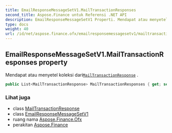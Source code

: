 ```yaml
---
title: EmailResponseMessageSetV1.MailTransactionResponses
second_title: Aspose.Finance untuk Referensi .NET API
description: EmailResponseMessageSetV1 Properti. Mendapat atau menyetel koleksi dariMailTransactionResponse .
type: docs
weight: 40
url: /id/net/aspose.finance.ofx/emailresponsemessagesetv1/mailtransactionresponses/
---
```

## EmailResponseMessageSetV1.MailTransactionResponses property

Mendapat atau menyetel koleksi dari[`MailTransactionResponse`](../../../aspose.finance.ofx.email/mailtransactionresponse/) .

```csharp
public List<MailTransactionResponse> MailTransactionResponses { get; set; }
```

### Lihat juga

* class [MailTransactionResponse](../../../aspose.finance.ofx.email/mailtransactionresponse/)
* class [EmailResponseMessageSetV1](../)
* ruang nama [Aspose.Finance.Ofx](../../emailresponsemessagesetv1/)
* perakitan [Aspose.Finance](../../../)


